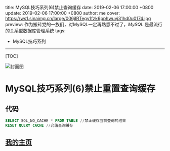 title: MySQL技巧系列(6)禁止查询缓存
date: 2019-02-06 17:00:00 +0800
update: 2019-02-06 17:00:00 +0800
author: me
cover: https://ws1.sinaimg.cn/large/006jIRTegy1fzk6pphwuvj31hd0u0174.jpg
preview:  作为搬砖党的一族们，对MySQL一定再熟悉不过了，*MySQL* 是最流行的关系型数据库管理系统
tags:

  -  MySQL技巧系列

---



[TOC]

![封面图](https://ws1.sinaimg.cn/large/006jIRTegy1fzk6pphwuvj31hd0u0174.jpg)

# MySQL技巧系列(6)禁止重置查询缓存

## 代码

```sql
SELECT SQL_NO_CACHE * FROM TABLE //禁止缓存当前查询的结果
RESET QUERY CACHE //充值查询缓存
```

## [我的主页](https://suveng.github.io/blog/)